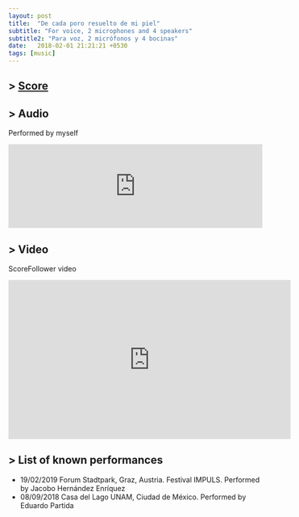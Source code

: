 ```yaml
---
layout: post
title:  "De cada poro resuelto de mi piel"
subtitle: "For voice, 2 microphones and 4 speakers"
subtitle2: "Para voz, 2 micrófonos y 4 bocinas"
date:   2018-02-01 21:21:21 +0530
tags: [music]
---
```


## \> [Score](/assets/scores/de_cada_poro.pdf)

## \> Audio
Performed by myself
<iframe width="100%" height="166" scrolling="no" frameborder="no" allow="autoplay" src="https://w.soundcloud.com/player/?url=https%3A//api.soundcloud.com/tracks/518242380&color=%23ff5500&auto_play=false&hide_related=false&show_comments=true&show_user=true&show_reposts=false&show_teaser=true"></iframe><div style="font-size: 10px; color: #cccccc;line-break: anywhere;word-break: normal;overflow: hidden;white-space: nowrap;text-overflow: ellipsis; font-family: Interstate,Lucida Grande,Lucida Sans Unicode,Lucida Sans,Garuda,Verdana,Tahoma,sans-serif;font-weight: 100;"></div>

## \> Video
ScoreFollower video
<iframe width="560" height="315" src="https://www.youtube.com/embed/OTdRF8mJuBo?si=5y0axTaoIfhYawTB" title="YouTube video player" frameborder="0" allow="accelerometer; autoplay; clipboard-write; encrypted-media; gyroscope; picture-in-picture; web-share" referrerpolicy="strict-origin-when-cross-origin" allowfullscreen></iframe>

## \> List of known performances
* 19/02/2019 Forum Stadtpark, Graz, Austria. Festival IMPULS. Performed by Jacobo Hernández Enríquez
* 08/09/2018 Casa del Lago UNAM, Ciudad de México. Performed by Eduardo Partida
